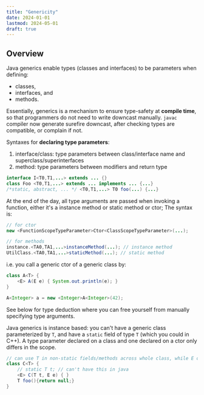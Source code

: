 ```yaml
---
title: "Genericity"
date: 2024-01-01
lastmod: 2024-05-01
draft: true
---
```


Overview
-----------

Java generics enable types (classes and interfaces) to be parameters when defining:
- classes,
- interfaces, and 
- methods.

Essentially, generics is a mechanism to ensure type-safety at **compile time**, so that programmers do not need to write downcast manually. `javac` compiler now generate surefire downcast, after checking types are compatible, or complain if not.

Syntaxes for **declaring type parameters**:

1. interface/class: type parameters between class/interface name and superclass/superinterfaces
2. method: type parameters between modifiers and return type

```java
interface I<T0,T1,...> extends ... {}
class Foo <T0,T1,...> extends ... implements ... {...}
/*static, abstract, ... */ <T0,T1,...> T0 foo(...) {...}
```

At the end of the day, all type arguments are passed when invoking a function, either it's a instance method or static method or ctor; The syntax is: 

```java
// for ctor
new <FunctionScopeTypeParameter>Ctor<ClassScopeTypeParameter>(...);

// for methods
instance.<TA0,TA1,...>instanceMethod(...); // instance method
UtilClass.<TA0,TA1,...>staticMethod(...); // static method
```

i.e. you call a generic ctor of a generic class by:

```java
class A<T> {
    <E> A(E e) { System.out.println(e); }
}

A<Integer> a = new <Integer>A<Integer>(42);
```

See below for type deduction where you can free yourself from manually specifying type arguments.

Java generics is instance based: you can't have a generic class parameterized by `T`, and have a `static` field of type `T` (which you could in C++). A type parameter declared on a class and one declared on a ctor only differs in the scope.

```java
// can use T in non-static fields/methods across whole class, while E only in ctor
class C<T> {
    // static T t; // can't have this in java
    <E> C(T t, E e) { }
    T foo(){return null;}
}
```

